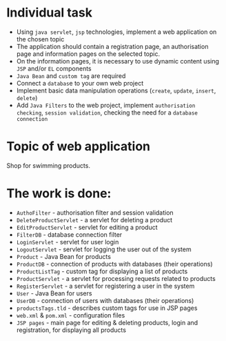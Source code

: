 # Individual task
- Using ```java servlet```, ```jsp``` technologies, implement a web application on the chosen topic
- The application should contain a registration page, an authorisation page and information pages on the selected topic. 
- On the information pages, it is necessary to use dynamic content using ```JSP``` and/or ```EL``` components
- ```Java Bean``` and ```custom tag``` are required
- Connect a ```databas```e to your own web project
- Implement basic data manipulation operations (```create```, ```update```, ```insert```, ```delete```)
- Add ```Java Filters``` to the web project, implement ```authorisation checking```, ```session validation```, checking the need for a ```database connection```

# Topic of web application
Shop for swimming products. 

# The work is done:
- ```AuthoFilter``` - authorisation filter and session validation
- ```DeleteProductServlet``` - a servlet for deleting a product
- ```EditProductServlet``` - servlet for editing a product
- ```FilterDB``` - database connection filter
- ```LoginServlet``` - servlet for user login
- ```LogoutServlet``` - servlet for logging the user out of the system
- ```Product``` - Java Bean for products
- ```ProductDB``` - connection of products with databases (their operations)
- ```ProductListTag``` - custom tag for displaying a list of products
- ```ProductServlet``` - a servlet for processing requests related to products
- ```RegisterServlet``` - a servlet for registering a user in the system
- ```User``` - Java Bean for users
- ```UserDB``` - connection of users with databases (their operations)
- ```productsTags.tld``` - describes custom tags for use in JSP pages
- ```web.xml``` & ```pom.xml``` - configuration files
- ```JSP pages``` - main page for editing & deleting products, login and registration, for displaying all products
